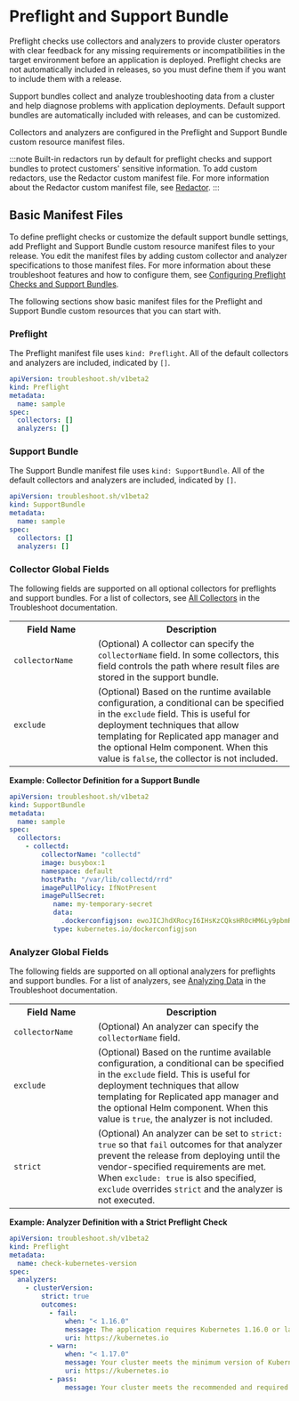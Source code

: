 # Preflight and Support Bundle

Preflight checks use collectors and analyzers to provide cluster operators with clear feedback for any missing requirements or incompatibilities in the target environment before an application is deployed. Preflight checks are not automatically included in releases, so you must define them if you want to include them with a release.

Support bundles collect and analyze troubleshooting data from a cluster and help diagnose problems with application deployments. Default support bundles are automatically included with releases, and can be customized.

Collectors and analyzers are configured in the Preflight and Support Bundle custom resource manifest files.

:::note
Built-in redactors run by default for preflight checks and support bundles to protect customers' sensitive information. To add custom redactors, use the Redactor custom manifest file. For more information about the Redactor custom manifest file, see [Redactor](custom-resource-redactor).
:::

## Basic Manifest Files

To define preflight checks or customize the default support bundle settings, add Preflight and Support Bundle custom resource manifest files to your release. You edit the manifest files by adding custom collector and analyzer specifications to those manifest files. For more information about these troubleshoot features and how to configure them, see [Configuring Preflight Checks and Support Bundles](/vendor/preflight-support-bundle-creating/).

The following sections show basic manifest files for the Preflight and Support Bundle custom resources that you can start with.

### Preflight

The Preflight manifest file uses `kind: Preflight`. All of the default collectors and analyzers are included, indicated by `[]`.

```yaml
apiVersion: troubleshoot.sh/v1beta2
kind: Preflight
metadata:
  name: sample
spec:
  collectors: []
  analyzers: []
```

### Support Bundle

The Support Bundle manifest file uses `kind: SupportBundle`. All of the default collectors and analyzers are included, indicated by `[]`.

```yaml
apiVersion: troubleshoot.sh/v1beta2
kind: SupportBundle
metadata:
  name: sample
spec:
  collectors: []
  analyzers: []
```

### Collector Global Fields

The following fields are supported on all optional collectors for preflights and support bundles. For a list of collectors, see [All Collectors](https://troubleshoot.sh/docs/collect/all/) in the Troubleshoot documentation.

<table>
  <tr>
    <th width="30%">Field Name</th>
    <th width="70%">Description</th>
  </tr>
  <tr>
    <td><code>collectorName</code></td>
    <td>(Optional) A collector can specify the <code>collectorName</code> field. In some collectors, this field controls the path where result files are stored in the support bundle.</td>
  </tr>
  <tr>
    <td><code>exclude</code></td>
    <td>(Optional) Based on the runtime available configuration, a conditional can be specified in the <code>exclude</code> field. This is useful for deployment techniques that allow templating for Replicated app manager and the optional Helm component. When this value is <code>false</code>, the collector is not included.</td>
  </tr>
</table>

**Example: Collector Definition for a Support Bundle**

```yaml
apiVersion: troubleshoot.sh/v1beta2
kind: SupportBundle
metadata:
  name: sample
spec:
  collectors:
    - collectd:
        collectorName: "collectd"
        image: busybox:1
        namespace: default
        hostPath: "/var/lib/collectd/rrd"
        imagePullPolicy: IfNotPresent
        imagePullSecret:
           name: my-temporary-secret
           data:
             .dockerconfigjson: ewoJICJhdXRocyI6IHsKzCQksHR0cHM6Ly9pbmRleC5kb2NrZXIuaW8vdjEvIjoge30KCX0sCgkiSHR0cEhlYWRlcnMiOiB7CgkJIlVzZXItQWdlbnQiOiAiRG9ja2VyLUNsaWVudC8xOS4wMy4xMiAoZGFyd2luKSIKCX0sCgkiY3JlZHNTdG9yZSI6ICJkZXNrdG9wIiwKCSJleHBlcmltZW50YWwiOiAiZGlzYWJsZWQiLAoJInN0YWNrT3JjaGVzdHJhdG9yIjogInN3YXJtIgp9
           type: kubernetes.io/dockerconfigjson
```

### Analyzer Global Fields

The following fields are supported on all optional analyzers for preflights and support bundles. For a list of analyzers, see [Analyzing Data](https://troubleshoot.sh/docs/analyze/) in the Troubleshoot documentation.

<table>
  <tr>
    <th width="30%">Field Name</th>
    <th width="70%">Description</th>
  </tr>
  <tr>
    <td><code>collectorName</code></td>
    <td>(Optional) An analyzer can specify the <code>collectorName</code> field.</td>
  </tr>
  <tr>
    <td><code>exclude</code></td>
    <td>(Optional) Based on the runtime available configuration, a conditional can be specified in the <code>exclude</code> field. This is useful for deployment techniques that allow templating for Replicated app manager and the optional Helm component. When this value is <code>true</code>, the analyzer is not included.</td>
  </tr>
  <tr>
    <td><code>strict</code></td>
    <td>(Optional) An analyzer can be set to <code>strict: true</code> so that <code>fail</code> outcomes for that analyzer prevent the release from deploying until the vendor-specified requirements are met. When <code>exclude: true</code> is also specified, <code>exclude</code> overrides <code>strict</code> and the analyzer is not executed.</td>
  </tr>
</table>

**Example: Analyzer Definition with a Strict Preflight Check**

```yaml
apiVersion: troubleshoot.sh/v1beta2
kind: Preflight
metadata:
  name: check-kubernetes-version
spec:
  analyzers:
    - clusterVersion:
        strict: true
        outcomes:
          - fail:
              when: "< 1.16.0"
              message: The application requires Kubernetes 1.16.0 or later
              uri: https://kubernetes.io
          - warn:
              when: "< 1.17.0"
              message: Your cluster meets the minimum version of Kubernetes, but we recommend you update to 1.17.0 or later.
              uri: https://kubernetes.io
          - pass:
              message: Your cluster meets the recommended and required versions of Kubernetes.
```
